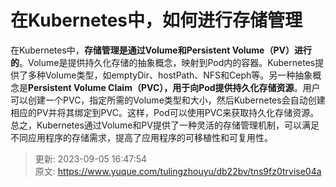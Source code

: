 # 在Kubernetes中，如何进行存储管理

在Kubernetes中，**存储管理是通过Volume和Persistent Volume（PV）进行的**。Volume是提供持久化存储的抽象概念，映射到Pod内的容器。Kubernetes提供了多种Volume类型，如emptyDir、hostPath、NFS和Ceph等。另一种抽象概念是**Persistent Volume Claim（PVC），用于向Pod提供持久化存储资源**。用户可以创建一个PVC，指定所需的Volume类型和大小，然后Kubernetes会自动创建相应的PV并将其绑定到PVC。这样，Pod可以使用PVC来获取持久化存储资源。总之，Kubernetes通过Volume和PV提供了一种灵活的存储管理机制，可以满足不同应用程序的存储需求，提高了应用程序的可移植性和可复用性。





> 更新: 2023-09-05 16:47:54  
> 原文: <https://www.yuque.com/tulingzhouyu/db22bv/tns9fz0trvise04a>
